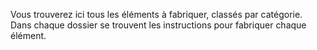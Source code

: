 Vous trouverez ici tous les éléments à fabriquer, classés par catégorie. 
Dans chaque dossier se trouvent les instructions pour fabriquer chaque élément.
